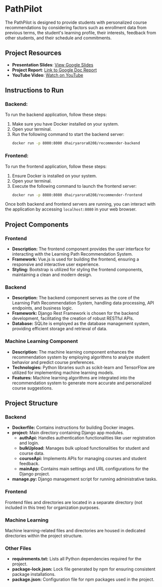 # PathPilot
The PathPilot is designed to provide students with personalized course recommendations by considering factors such as enrollment data from previous terms, the student's learning profile, their interests, feedback from other students, and their schedule and commitments.


## Project Resources
- **Presentation Slides**: [View Google Slides](https://docs.google.com/presentation/d/1hC0HB8mQ95t64V_F2mf2pQAO9wWBGO2VfD21_oMiv6E/edit?usp=sharing)
- **Project Report**: [Link to Google Doc Report](https://docs.google.com/document/d/15W0fkV7VqCMcvW1JxX_7EMamflN27QQGDbXJkMMVjFs/edit?usp=sharing)
- **YouTube Video**: [Watch on YouTube](https://www.youtube.com/watch?v=GeSFn6vZ8vg)


## Instructions to Run

### Backend:
To run the backend application, follow these steps:

1. Make sure you have Docker installed on your system.
2. Open your terminal.
3. Run the following command to start the backend server:
    ```bash
    docker run -p 8000:8000 dhairyarora0208/recommender-backend
    ```

### Frontend:
To run the frontend application, follow these steps:

1. Ensure Docker is installed on your system.
2. Open your terminal.
3. Execute the following command to launch the frontend server:
    ```bash
    docker run -p 8080:8080 dhairyarora0208/recommender-frontend
    ```

Once both backend and frontend servers are running, you can interact with the application by accessing `localhost:8080` in your web browser.

## Project Components

### Frontend
- **Description:** The frontend component provides the user interface for interacting with the Learning Path Recommendation System.
- **Framework:** Vue.js is used for building the frontend, ensuring a responsive and interactive user experience.
- **Styling:** Bootstrap is utilized for styling the frontend components, maintaining a clean and modern design.

### Backend
- **Description:** The backend component serves as the core of the Learning Path Recommendation System, handling data processing, API endpoints, and business logic.
- **Framework:** Django Rest Framework is chosen for the backend development, facilitating the creation of robust RESTful APIs.
- **Database:** SQLite is employed as the database management system, providing efficient storage and retrieval of data.

### Machine Learning Component
- **Description:** The machine learning component enhances the recommendation system by employing algorithms to analyze student behavior and predict course preferences.
- **Technologies:** Python libraries such as scikit-learn and TensorFlow are utilized for implementing machine learning models.
- **Features:** Machine learning algorithms are integrated into the recommendation system to generate more accurate and personalized course suggestions.

## Project Structure

### Backend
- **Dockerfile:** Contains instructions for building Docker images.
- **project:** Main directory containing Django app modules.
    - **authApi:** Handles authentication functionalities like user registration and login.
    - **bulkUpload:** Manages bulk upload functionalities for student and course data.
    - **courseApi:** Implements APIs for managing courses and student feedback.
    - **mainApp:** Contains main settings and URL configurations for the Django project.
- **manage.py:** Django management script for running administrative tasks.

### Frontend
Frontend files and directories are located in a separate directory (not included in this tree) for organization purposes.

### Machine Learning
Machine learning-related files and directories are housed in dedicated directories within the project structure.

### Other Files
- **requirements.txt:** Lists all Python dependencies required for the project.
- **package-lock.json:** Lock file generated by npm for ensuring consistent package installations.
- **package.json:** Configuration file for npm packages used in the project.

